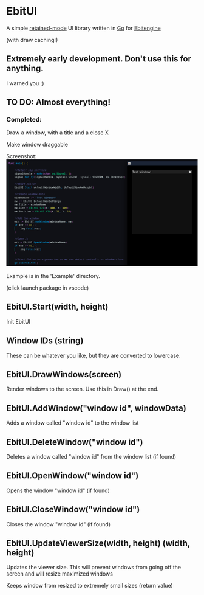 # EbitUI
A simple [retained-mode](https://en.wikipedia.org/wiki/Retained_mode) UI library written in [Go](https://go.dev/) for [Ebitengine](https://ebitengine.org/)

(with draw caching!)

## Extremely early development. Don't use this for anything.
I warned you ;)

## TO DO: Almost everything!
### Completed:
Draw a window, with a title and a close X

Make window draggable

Screenshot:
![Screenshot of some basic code and a basic window](Example/example.png)

Example is in the 'Example' directory.

(click launch package in vscode)

## EbitUI.Start(width, height)
Init EbitUI

## Window IDs (string)
These can be whatever you like, but they are converted to lowercase.

## EbitUI.DrawWindows(screen)
Render windows to the screen. Use this in Draw() at the end.

## EbitUI.AddWindow("window id", windowData)
Adds a window called "window id" to the window list

## EbitUI.DeleteWindow("window id")
Deletes a window called "window id" from the window list (if found)

## EbitUI.OpenWindow("window id")
Opens the window "window id" (if found)

## EbitUI.CloseWindow("window id")
Closes the window "window id" (if found)

## EbitUI.UpdateViewerSize(width, height) (width, height)
Updates the viewer size. This will prevent windows from going off the screen and will resize maximized windows

Keeps window from resized to extremely small sizes (return value)

